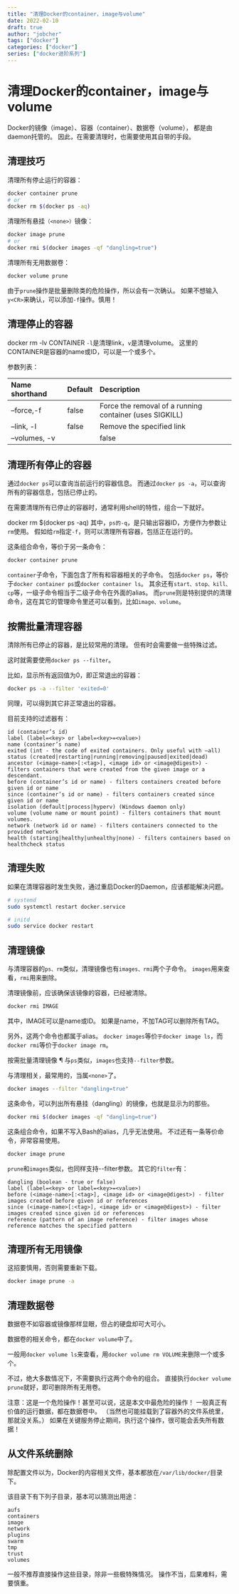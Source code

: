 ```yaml
---
title: "清理Docker的container，image与volume"
date: 2022-02-10
draft: true
author: "jobcher"
tags: ["docker"]
categories: ["docker"]
series: ["docker进阶系列"]
---
```


# 清理Docker的container，image与volume
Docker的镜像（image）、容器（container）、数据卷（volume）， 都是由daemon托管的。 因此，在需要清理时，也需要使用其自带的手段。  

## 清理技巧
清理所有停止运行的容器：
```sh
docker container prune
# or
docker rm $(docker ps -aq)
```
清理所有悬挂`（<none>）`镜像：
```sh
docker image prune
# or
docker rmi $(docker images -qf "dangling=true")
```
清理所有无用数据卷：
```sh
docker volume prune
```
由于`prune`操作是批量删除类的危险操作，所以会有一次确认。 如果不想输入`y<CR>`来确认，可以添加`-f`操作。慎用！  

## 清理停止的容器
docker rm -lv CONTAINER
`-l`是清理link，`v`是清理volume。 这里的CONTAINER是容器的name或ID，可以是一个或多个。  
  
参数列表：  

|Name shorthand|Default|	Description|
|:----|:----|:----|
|–force,-f|	false	|Force the removal of a running container (uses SIGKILL)|
|–link, -l	|false	|Remove the specified link|
|–volumes, -v|	|false	|Remove the volumes associated with the container|
  
## 清理所有停止的容器
通过`docker ps`可以查询当前运行的容器信息。 而通过`docker ps -a`，可以查询所有的容器信息，包括已停止的。  
  
在需要清理所有已停止的容器时，通常利用shell的特性，组合一下就好。  
  
docker rm $(docker ps -aq)
其中，`ps的-q`，是只输出容器ID，方便作为参数让`rm`使用。 假如给`rm`指定`-f`，则可以清理所有容器，包括正在运行的。

这条组合命令，等价于另一条命令：
```sh
docker container prune
```
`container`子命令，下面包含了所有和容器相关的子命令。 包括`docker ps`，等价于`docker container ps`或`docker container ls`。 其余还有`start、stop、kill、cp`等，一级子命令相当于二级子命令在外面的alias。 而`prune`则是特别提供的清理命令，这在其它的管理命令里还可以看到，比如`image、volume`。

## 按需批量清理容器
清除所有已停止的容器，是比较常用的清理。 但有时会需要做一些特殊过滤。

这时就需要使用`docker ps --filter`。

比如，显示所有返回值为0，即正常退出的容器：
```sh
docker ps -a --filter 'exited=0'
```
同理，可以得到其它非正常退出的容器。

目前支持的过滤器有：
```
id (container’s id)
label (label=<key> or label=<key>=<value>)
name (container’s name)
exited (int - the code of exited containers. Only useful with –all)
status (created|restarting|running|removing|paused|exited|dead)
ancestor (<image-name>[:<tag>], <image id> or <image@digest>) - filters containers that were created from the given image or a descendant.
before (container’s id or name) - filters containers created before given id or name
since (container’s id or name) - filters containers created since given id or name
isolation (default|process|hyperv) (Windows daemon only)
volume (volume name or mount point) - filters containers that mount volumes.
network (network id or name) - filters containers connected to the provided network
health (starting|healthy|unhealthy|none) - filters containers based on healthcheck status
```

## 清理失败
如果在清理容器时发生失败，通过重启Docker的Daemon，应该都能解决问题。

```sh
# systemd
sudo systemctl restart docker.service

# initd
sudo service docker restart
```

## 清理镜像
与清理容器的`ps、rm`类似，清理镜像也有`images、rmi`两个子命令。 `images`用来查看，`rmi`用来删除。

清理镜像前，应该确保该镜像的容器，已经被清除。
```sh
docker rmi IMAGE
```
其中，IMAGE可以是name或ID。 如果是name，不加TAG可以删除所有TAG。

另外，这两个命令也都属于alias。 `docker images`等价`于docker image ls`，而`docker rmi`等价于`docker image rm`。

按需批量清理镜像 ¶
与`ps`类似，`images`也支持`--filter`参数。

与清理相关，最常用的，当属`<none>`了。
```sh
docker images --filter "dangling=true"
```
这条命令，可以列出所有悬挂（dangling）的镜像，也就是显示为<none>的那些。
```sh
docker rmi $(docker images -qf "dangling=true")
```
这条组合命令，如果不写入Bash的alias，几乎无法使用。 不过还有一条等价命令，非常容易使用。
```sh
docker image prune
```
`prune`和`images`类似，也同样支持--filter参数。 其它的`filter`有：
```
dangling (boolean - true or false)
label (label=<key> or label=<key>=<value>)
before (<image-name>[:<tag>], <image id> or <image@digest>) - filter images created before given id or references
since (<image-name>[:<tag>], <image id> or <image@digest>) - filter images created since given id or references
reference (pattern of an image reference) - filter images whose reference matches the specified pattern
```
## 清理所有无用镜像
这招要慎用，否则需要重新下载。
```sh
docker image prune -a
```

## 清理数据卷
数据卷不如容器或镜像那样显眼，但占的硬盘却可大可小。

数据卷的相关命令，都在`docker volume`中了。

一般用`docker volume ls`来查看，用`docker volume rm VOLUME`来删除一个或多个。

不过，绝大多数情况下，不需要执行这两个命令的组合。 直接执行`docker volume prune`就好，即可删除所有无用卷。

注意：这是一个危险操作！甚至可以说，这是本文中最危险的操作！ 一般真正有价值的运行数据，都在数据卷中。 （当然也可能挂载到了容器外的文件系统里，那就没关系。） 如果在关键服务停止期间，执行这个操作，很可能会丢失所有数据！

## 从文件系统删除
除配置文件以为，Docker的内容相关文件，基本都放在`/var/lib/docker/`目录下。

该目录下有下列子目录，基本可以猜测出用途：
```
aufs
containers
image
network
plugins
swarm
tmp
trust
volumes
```
一般不推荐直接操作这些目录，除非一些极特殊情况。 操作不当，后果难料，需要慎重。